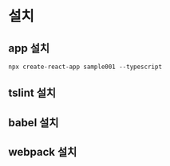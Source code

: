 # 설치
## app 설치
```
npx create-react-app sample001 --typescript
```
## tslint 설치
## babel 설치
## webpack 설치